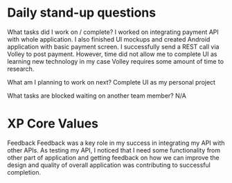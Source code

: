 # Daily stand-up questions
What tasks did I work on / complete? I worked on integrating payment API with whole application. I also finished UI mockups and created Android application with basic payment screen. I successfully send a REST call via Volley to post payment. However, time did not allow me to complete UI as learning new technology in my case Volley requires some amount of time to research. 

What am I planning to work on next? Complete UI  as my personal project

What tasks are blocked waiting on another team member?
 N/A

# XP Core Values
Feedback 
Feedback was a key role in my success in integrating my API with other APIs.  As testing my API, I noticed 
that I need some functionality from other part of application and getting feedback on how we can
improve the design and quality of overall application was contributing to successful completion.
